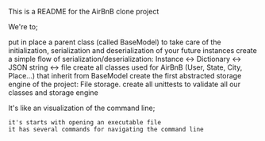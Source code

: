 This is a README for the AirBnB clone project

We're to;

put in place a parent class (called BaseModel) to take care of the initialization, serialization and deserialization of your future instances
create a simple flow of serialization/deserialization: Instance <-> Dictionary <-> JSON string <-> file
create all classes used for AirBnB (User, State, City, Place…) that inherit from BaseModel
create the first abstracted storage engine of the project: File storage.
create all unittests to validate all our classes and storage engine

It's like an visualization of the command line;

	it's starts with opening an executable file
	it has several commands for navigating the command line
